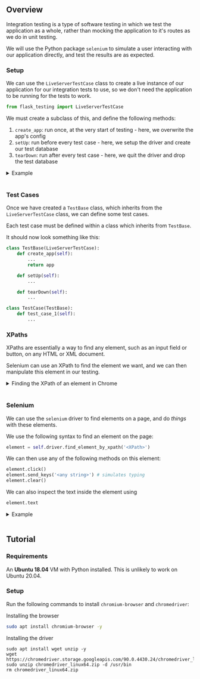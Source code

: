 ## Overview

Integration testing is a type of software testing in which we test the application as a whole, rather than mocking the application to it's routes as we do in unit testing.  

We will use the Python package `selenium` to simulate a user interacting with our application directly, and test the results are as expected.  

### Setup

We can use the `LiveServerTestCase` class to create a live instance of our application for our integration tests to use, so we don't need the application to be running for the tests to work.

```py
from flask_testing import LiveServerTestCase
```

We must create a subclass of this, and define the following methods:

1. `create_app`: run once, at the very start of testing - here, we overwrite the app's config
2. `setUp`: run before every test case - here, we setup the driver and create our test database
3. `tearDown`: run after every test case - here, we quit the driver and drop the test database

<details>
<summary>Example</summary>

```py
from selenium import webdriver
from flask_testing import LiveServerTestCase
from application import app, db

class TestBase(LiveServerTestCase):
    def create_app(self):
        app.config['SQLALCHEMY_DATABASE_URI'] = "sqlite:///test.db" # change to a test sqlite database
        return app

    def setUp(self):
        chrome_options = webdriver.chrome.options.Options()
        chrome_options.add_argument('--headless') # must be headless

        self.driver = webdriver.Chrome(options=chrome_options) 

        db.create_all() # create schema before we try to get the page
        self.driver.get(f'http://localhost:5000/')

    def tearDown(self):
        self.driver.quit()
        db.drop_all()
```


*Note: in order to use Selenium, we must have a browser and driver installed. See the tutorial for installation steps.*

</details>
<br/>


### Test Cases

Once we have created a `TestBase` class, which inherits from the `LiveServerTestCase` class, we can define some test cases.

Each test case must be defined within a class which inherits from `TestBase`. 

It should now look something like this:

```py
class TestBase(LiveServerTestCase):
    def create_app(self):
        ...
        return app

    def setUp(self):
        ...

    def tearDown(self):
        ...

class TestCase(TestBase):
    def test_case_1(self):
        ...
```

### XPaths

XPaths are essentially a way to find any element, such as an input field or button, on any HTML or XML document. 

Selenium can use an XPath to find the element we want, and we can then manipulate this element in our testing.

<details>
<summary>Finding the XPath of an element in Chrome</summary>

1. Right click on the element, and click `Inspect`. The HTML for the element should pop up.
2. Right click on the HTML for the element in the inspect tab, it should be highlighted.
3. Choose `Copy`, and then `Copy XPath`.

[![Image from Gyazo](https://i.gyazo.com/a51aa3f28708f1754a7ffc13f269a384.gif)](https://gyazo.com/a51aa3f28708f1754a7ffc13f269a384)

</details>
<br/>

### Selenium

We can use the `selenium` driver to find elements on a page, and do *things* with these elements.

We use the following syntax to find an element on the page:
```py
element = self.driver.find_element_by_xpath('<XPath>')
```

We can then use any of the following methods on this element:
```py
element.click()
element.send_keys('<any string>') # simulates typing
element.clear()
```

We can also inspect the text inside the element using
```py
element.text
```

<details>
<summary>Example</summary>

Let's assume our application has an input box on the `/create` route. When this box is submitted, the user is directed to `/index`.

```py
from selenium import webdriver
from flask_testing import LiveServerTestCase
from application import app, db

class TestBase(LiveServerTestCase):
    ...

class TestCreate(TestBase):
    def test_create(self):
        self.driver.get(f'http://localhost:5000/create') # go to /create route

        input_box = self.driver.find_element_by_xpath('//*[@id="name"]')
        input_box.send_keys('Hello World')

        self.driver.find_element_by_xpath('//*[@id="submit"]').click() # submit field

        assert self.driver.current_url == 'http://localhost:5000/index'
```

*Note: `LiveServerTestCase` has built in methods for `assertEqual`, `assertIn`, etc. that we may choose to use instead of `assert`.*
</details>

<br/>


## Tutorial

### Requirements

An **Ubuntu 18.04** VM with Python installed. This is unlikely to work on Ubuntu 20.04.

### Setup

Run the following commands to install `chromium-browser` and `chromedriver`:

Installing the browser
```bash
sudo apt install chromium-browser -y
```

Installing the driver
```
sudo apt install wget unzip -y
wget https://chromedriver.storage.googleapis.com/90.0.4430.24/chromedriver_linux64.zip
sudo unzip chromedriver_linux64.zip -d /usr/bin
rm chromedriver_linux64.zip
```



